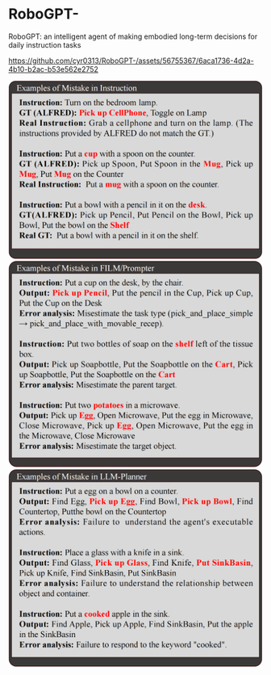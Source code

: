 # RoboGPT-
RoboGPT: an intelligent agent of making embodied long-term decisions for daily instruction tasks

https://github.com/cyr0313/RoboGPT-/assets/56755367/6aca1736-4d2a-4b10-b2ac-b53e562e2752

![imgae](mistake/GT_mistake.png)
![imgae](mistake/FILM_mistake.png)
![imgae](mistake/LLM_mistake.png)


